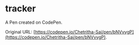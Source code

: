 # tracker

A Pen created on CodePen.

Original URL: [https://codepen.io/Chetritha-Sai/pen/bNVvvgP](https://codepen.io/Chetritha-Sai/pen/bNVvvgP).

